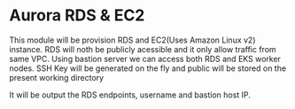 
  # Aurora RDS & EC2




This module will be provision RDS and EC2(Uses Amazon Linux v2) instance. RDS will noth be publicly acessible and it only allow traffic from same VPC. Using bastion server we can access both RDS and EKS worker nodes. SSH Key will be generated on the fly and public will be stored on the present working directory

It will be output the RDS endpoints, username  and bastion host IP.



